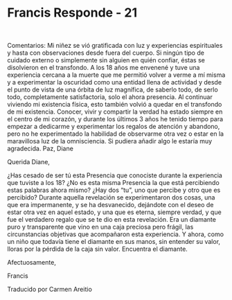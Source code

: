 # Francis Responde - 21

&nbsp;  

Comentarios: Mi ni&ntilde;ez se vi&oacute; gratificada con luz y experiencias espirituales y hasta con observaciones desde fuera del cuerpo. Si ning&uacute;n tipo de cuidado externo o simplemente sin alguien en qui&eacute;n confiar, &eacute;stas se disolvieron en el transfondo. A los 18 a&ntilde;os me envenen&eacute; y tuve una experiencia cercana a la muerte que me permiti&oacute; volver a verme a m&iacute; misma y a experimentar la oscuridad como una entidad llena de actividad y desde el punto de vista de una &oacute;rbita de luz magn&iacute;fica, de saberlo todo, de serlo todo, completamente satisfactoria, solo el ahora presencia. Al continuar viviendo mi existencia f&iacute;sica, esto tambi&eacute;n volvi&oacute; a quedar en el transfondo de mi existencia. Conocer, vivir y compartir la verdad ha estado siempre en el centro de mi coraz&oacute;n, y durante los &uacute;ltimos 3 a&ntilde;os he tenido tiempo para empezar a dedicarme y experimentar los regalos de atenci&oacute;n y abandono, pero no he experimentado la habilidad de observarme otra vez o estar en la maravillosa luz de la omnisciencia. Si pudiera a&ntilde;adir algo le estar&iacute;a muy agradecida. Paz, Diane

Querida Diane,

&iquest;Has cesado de ser t&uacute; esta Presencia que conociste durante la experiencia que tuviste a los 18? &iquest;No es esta misma Presencia la que est&aacute; percibiendo estas palabras ahora mismo? &iquest;Hay dos &ldquo;tu&rdquo;, uno que percibe y otro que es percibido? Durante aquella revelaci&oacute;n se experimentaron dos cosas, una que era impermanente, y se ha desvanecido, dej&aacute;ndote con el deseo de estar otra vez en aquel estado, y una que es eterna, siempre verdad, y que fue el verdadero regalo que se te dio en esta revelaci&oacute;n. Era un diamante puro y transparente que vino en una caja preciosa pero fr&aacute;gil, las circunstancias objetivas que acompa&ntilde;aron esta experiencia. Y ahora, como un ni&ntilde;o que todav&iacute;a tiene el diamante en sus manos, sin entender su valor, lloras por la p&eacute;rdida de la caja sin valor. Encuentra el diamante.

Afectuosamente,

Francis

Traducido por Carmen Areitio

